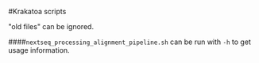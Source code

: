 #Krakatoa scripts

"old files" can be ignored.

####`nextseq_processing_alignment_pipeline.sh`
  can be run with `-h` to get usage information.
